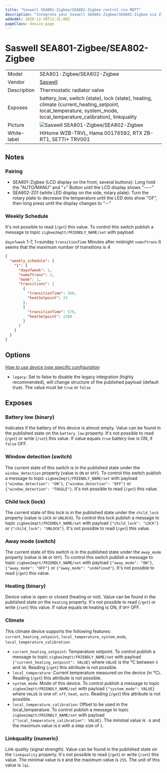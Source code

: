 ```yaml
---
title: "Saswell SEA801-Zigbee/SEA802-Zigbee control via MQTT"
description: "Integrate your Saswell SEA801-Zigbee/SEA802-Zigbee via Zigbee2MQTT with whatever smart home infrastructure you are using without the vendor's bridge or gateway."
addedAt: 2020-12-30T11:31:00Z
pageClass: device-page
---
```


<!-- !!!! -->
<!-- ATTENTION: This file is auto-generated through docgen! -->
<!-- You can only edit the "Notes"-Section between the two comment lines "Notes BEGIN" and "Notes END". -->
<!-- Do not use h1 or h2 heading within "## Notes"-Section. -->
<!-- !!!! -->

# Saswell SEA801-Zigbee/SEA802-Zigbee

|     |     |
|-----|-----|
| Model | SEA801-Zigbee/SEA802-Zigbee  |
| Vendor  | [Saswell](/supported-devices/#v=Saswell)  |
| Description | Thermostatic radiator valve |
| Exposes | battery_low, switch (state), lock (state), heating, climate (current_heating_setpoint, local_temperature, system_mode, local_temperature_calibration), linkquality |
| Picture | ![Saswell SEA801-Zigbee/SEA802-Zigbee](https://www.zigbee2mqtt.io/images/devices/SEA801-Zigbee-SEA802-Zigbee.jpg) |
| White-label | HiHome WZB-TRVL, Hama 00176592, RTX ZB-RT1, SETTI+ TRV001 |


<!-- Notes BEGIN: You can edit here. Add "## Notes" headline if not already present. -->
## Notes


### Pairing

* SEA801-Zigbee (LCD display on the front, several buttons): Long hold the "AUTO/MANU" and "+" Button until the LCD display shows "----"
* SEA802-Z01 (white LED display on the side, rotary plate): Turn the rotary plate to decrease the temperature until the LED dots show "OF", then long press until the display changes to "--"

### Weekly Schedule

It's not possible to read (`/get`) this value.
To control this switch publish a message to topic `zigbee2mqtt/FRIENDLY_NAME/set` with payload

`dayofweek` 1-7, 1=sunday
`transitionTime` Minutes after midnight
`numoftrans` It seems that the maximum number of transitions is 4 

``` json
{
  "weekly_schedule": {
    "1": {
      "dayofweek": 1,
      "numoftrans": 2,
      "mode": 1,
      "transitions": [
        {
          "transitionTime": 360,
          "heatSetpoint": 23
        },
        {
          "transitionTime": 570,
          "heatSetpoint": 2200
        }
      ]
    }
  }
}
```

<!-- Notes END: Do not edit below this line -->



## Options
*[How to use device type specific configuration](../guide/configuration/devices-groups.md#specific-device-options)*

* `legacy`: Set to false to disable the legacy integration (highly recommended), will change structure of the published payload (default true). The value must be `true` or `false`


## Exposes

### Battery low (binary)
Indicates if the battery of this device is almost empty.
Value can be found in the published state on the `battery_low` property.
It's not possible to read (`/get`) or write (`/set`) this value.
If value equals `true` battery low is ON, if `false` OFF.

### Window detection (switch)
The current state of this switch is in the published state under the `window_detection` property (value is `ON` or `OFF`).
To control this switch publish a message to topic `zigbee2mqtt/FRIENDLY_NAME/set` with payload `{"window_detection": "ON"}`, `{"window_detection": "OFF"}` or `{"window_detection": "TOGGLE"}`.
It's not possible to read (`/get`) this value.

### Child lock (lock)
The current state of this lock is in the published state under the `child_lock` property (value is `LOCK` or `UNLOCK`).
To control this lock publish a message to topic `zigbee2mqtt/FRIENDLY_NAME/set` with payload `{"child_lock": "LOCK"}` or `{"child_lock": "UNLOCK"}`.
It's not possible to read (`/get`) this value.

### Away mode (switch)
The current state of this switch is in the published state under the `away_mode` property (value is `ON` or `OFF`).
To control this switch publish a message to topic `zigbee2mqtt/FRIENDLY_NAME/set` with payload `{"away_mode": "ON"}`, `{"away_mode": "OFF"}` or `{"away_mode": "undefined"}`.
It's not possible to read (`/get`) this value.

### Heating (binary)
Device valve is open or closed (heating or not).
Value can be found in the published state on the `heating` property.
It's not possible to read (`/get`) or write (`/set`) this value.
If value equals `ON` heating is ON, if `OFF` OFF.


### Climate 
This climate device supports the following features: `current_heating_setpoint`, `local_temperature`, `system_mode`, `local_temperature_calibration`.
- `current_heating_setpoint`: Temperature setpoint. To control publish a message to topic `zigbee2mqtt/FRIENDLY_NAME/set` with payload `{"current_heating_setpoint": VALUE}` where `VALUE` is the °C between `5` and `30`. Reading (`/get`) this attribute is not possible.
- `local_temperature`: Current temperature measured on the device (in °C). Reading (`/get`) this attribute is not possible.
- `system_mode`: Mode of this device. To control publish a message to topic `zigbee2mqtt/FRIENDLY_NAME/set` with payload `{"system_mode": VALUE}` where `VALUE` is one of: `off`, `heat`, `auto`. Reading (`/get`) this attribute is not possible.
- `local_temperature_calibration`: Offset to be used in the local_temperature. To control publish a message to topic `zigbee2mqtt/FRIENDLY_NAME/set` with payload `{"local_temperature_calibration": VALUE}.`The minimal value is `-6` and the maximum value is `6` with a step size of `1`.

### Linkquality (numeric)
Link quality (signal strength).
Value can be found in the published state on the `linkquality` property.
It's not possible to read (`/get`) or write (`/set`) this value.
The minimal value is `0` and the maximum value is `255`.
The unit of this value is `lqi`.

